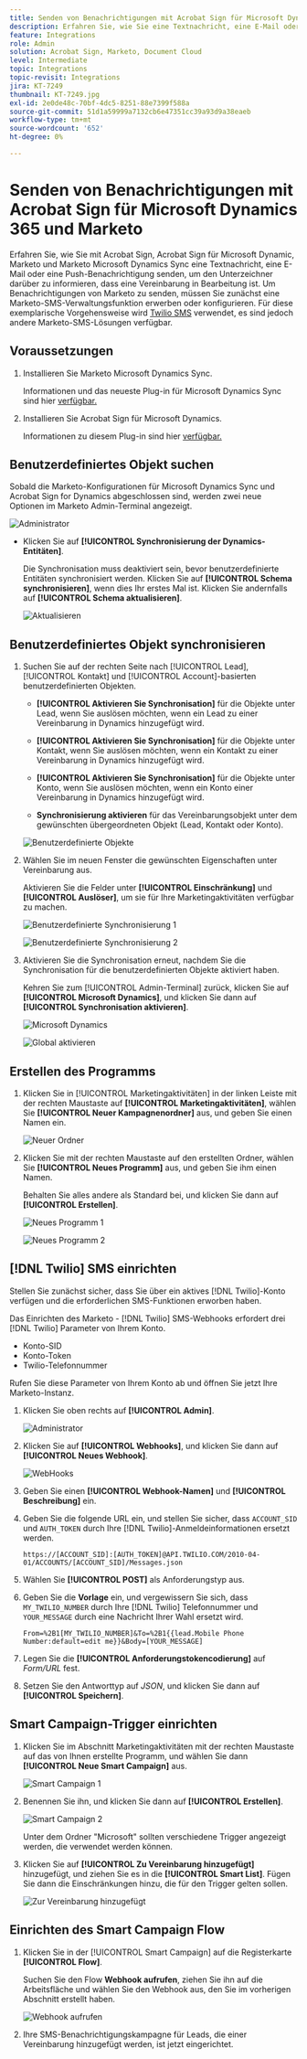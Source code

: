 ```yaml
---
title: Senden von Benachrichtigungen mit Acrobat Sign für Microsoft Dynamics 365 und Marketo
description: Erfahren Sie, wie Sie eine Textnachricht, eine E-Mail oder eine Push-Benachrichtigung senden, damit der Unterzeichner weiß, dass eine Vereinbarung in Bearbeitung ist.
feature: Integrations
role: Admin
solution: Acrobat Sign, Marketo, Document Cloud
level: Intermediate
topic: Integrations
topic-revisit: Integrations
jira: KT-7249
thumbnail: KT-7249.jpg
exl-id: 2e0de48c-70bf-4dc5-8251-88e7399f588a
source-git-commit: 51d1a59999a7132cb6e47351cc39a93d9a38eaeb
workflow-type: tm+mt
source-wordcount: '652'
ht-degree: 0%

---
```


# Senden von Benachrichtigungen mit Acrobat Sign für Microsoft Dynamics 365 und Marketo

Erfahren Sie, wie Sie mit Acrobat Sign, Acrobat Sign für Microsoft Dynamic, Marketo und Marketo Microsoft Dynamics Sync eine Textnachricht, eine E-Mail oder eine Push-Benachrichtigung senden, um den Unterzeichner darüber zu informieren, dass eine Vereinbarung in Bearbeitung ist. Um Benachrichtigungen von Marketo zu senden, müssen Sie zunächst eine Marketo-SMS-Verwaltungsfunktion erwerben oder konfigurieren. Für diese exemplarische Vorgehensweise wird [Twilio SMS](https://launchpoint.marketo.com/twilio/twilio-sms-for-marketo/) verwendet, es sind jedoch andere Marketo-SMS-Lösungen verfügbar.

## Voraussetzungen

1. Installieren Sie Marketo Microsoft Dynamics Sync.

   Informationen und das neueste Plug-in für Microsoft Dynamics Sync sind hier [verfügbar.](https://experienceleague.adobe.com/docs/marketo/using/product-docs/crm-sync/microsoft-dynamics/marketo-plugin-releases-for-microsoft-dynamics.html)

1. Installieren Sie Acrobat Sign für Microsoft Dynamics.

   Informationen zu diesem Plug-in sind hier [ verfügbar.](https://helpx.adobe.com/ca/sign/using/microsoft-dynamics-integration-installation-guide.html)

## Benutzerdefiniertes Objekt suchen

Sobald die Marketo-Konfigurationen für Microsoft Dynamics Sync und Acrobat Sign for Dynamics abgeschlossen sind, werden zwei neue Optionen im Marketo Admin-Terminal angezeigt.

![Administrator](assets/adminTerminal.png)

* Klicken Sie auf **[!UICONTROL Synchronisierung der Dynamics-Entitäten]**.

  Die Synchronisation muss deaktiviert sein, bevor benutzerdefinierte Entitäten synchronisiert werden. Klicken Sie auf **[!UICONTROL Schema synchronisieren]**, wenn dies Ihr erstes Mal ist. Klicken Sie andernfalls auf **[!UICONTROL Schema aktualisieren]**.

  ![Aktualisieren](assets/refreshSchema.png)

## Benutzerdefiniertes Objekt synchronisieren

1. Suchen Sie auf der rechten Seite nach [!UICONTROL Lead], [!UICONTROL Kontakt] und [!UICONTROL Account]-basierten benutzerdefinierten Objekten.

   * **[!UICONTROL Aktivieren Sie Synchronisation]** für die Objekte unter Lead, wenn Sie auslösen möchten, wenn ein Lead zu einer Vereinbarung in Dynamics hinzugefügt wird.

   * **[!UICONTROL Aktivieren Sie Synchronisation]** für die Objekte unter Kontakt, wenn Sie auslösen möchten, wenn ein Kontakt zu einer Vereinbarung in Dynamics hinzugefügt wird.

   * **[!UICONTROL Aktivieren Sie Synchronisation]** für die Objekte unter Konto, wenn Sie auslösen möchten, wenn ein Konto einer Vereinbarung in Dynamics hinzugefügt wird.

   * **Synchronisierung aktivieren** für das Vereinbarungsobjekt unter dem gewünschten übergeordneten Objekt (Lead, Kontakt oder Konto).

   ![Benutzerdefinierte Objekte](assets/enableSyncDynamics.png)

1. Wählen Sie im neuen Fenster die gewünschten Eigenschaften unter Vereinbarung aus.

   Aktivieren Sie die Felder unter **[!UICONTROL Einschränkung]** und **[!UICONTROL Auslöser]**, um sie für Ihre Marketingaktivitäten verfügbar zu machen.

   ![Benutzerdefinierte Synchronisierung 1](assets/entitySync1.png)

   ![Benutzerdefinierte Synchronisierung 2](assets/entitySync2.png)

1. Aktivieren Sie die Synchronisation erneut, nachdem Sie die Synchronisation für die benutzerdefinierten Objekte aktiviert haben.

   Kehren Sie zum [!UICONTROL Admin-Terminal] zurück, klicken Sie auf **[!UICONTROL Microsoft Dynamics]**, und klicken Sie dann auf **[!UICONTROL Synchronisation aktivieren]**.

   ![Microsoft Dynamics](assets/microsoftDynamics.png)

   ![Global aktivieren](assets/enableGlobalDynamics.png)

## Erstellen des Programms

1. Klicken Sie in [!UICONTROL Marketingaktivitäten] in der linken Leiste mit der rechten Maustaste auf **[!UICONTROL Marketingaktivitäten]**, wählen Sie **[!UICONTROL Neuer Kampagnenordner]** aus, und geben Sie einen Namen ein.

   ![Neuer Ordner](assets/newFolder.png)

1. Klicken Sie mit der rechten Maustaste auf den erstellten Ordner, wählen Sie **[!UICONTROL Neues Programm]** aus, und geben Sie ihm einen Namen.

   Behalten Sie alles andere als Standard bei, und klicken Sie dann auf **[!UICONTROL Erstellen]**.

   ![Neues Programm 1](assets/newProgram1.png)

   ![Neues Programm 2](assets/newProgram2.png)

## [!DNL Twilio] SMS einrichten

Stellen Sie zunächst sicher, dass Sie über ein aktives [!DNL Twilio]-Konto verfügen und die erforderlichen SMS-Funktionen erworben haben.

Das Einrichten des Marketo - [!DNL Twilio] SMS-Webhooks erfordert drei [!DNL Twilio] Parameter von Ihrem Konto.

* Konto-SID
* Konto-Token
* Twilio-Telefonnummer

Rufen Sie diese Parameter von Ihrem Konto ab und öffnen Sie jetzt Ihre Marketo-Instanz.

1. Klicken Sie oben rechts auf **[!UICONTROL Admin]**.

   ![Administrator](assets/adminTab.png)

1. Klicken Sie auf **[!UICONTROL Webhooks]**, und klicken Sie dann auf **[!UICONTROL Neues Webhook]**.

   ![WebHooks](assets/webhooks.png)

1. Geben Sie einen **[!UICONTROL Webhook-Namen]** und **[!UICONTROL Beschreibung]** ein.

1. Geben Sie die folgende URL ein, und stellen Sie sicher, dass `ACCOUNT_SID` und `AUTH_TOKEN` durch Ihre [!DNL Twilio]-Anmeldeinformationen ersetzt werden.

   ```
   https://[ACCOUNT_SID]:[AUTH_TOKEN]@API.TWILIO.COM/2010-04-01/ACCOUNTS/[ACCOUNT_SID]/Messages.json
   ```

1. Wählen Sie **[!UICONTROL POST]** als Anforderungstyp aus.

1. Geben Sie die **Vorlage** ein, und vergewissern Sie sich, dass `MY_TWILIO_NUMBER` durch Ihre [!DNL Twilio] Telefonnummer und `YOUR_MESSAGE` durch eine Nachricht Ihrer Wahl ersetzt wird.

   ```
   From=%2B1[MY_TWILIO_NUMBER]&To=%2B1{{lead.Mobile Phone Number:default=edit me}}&Body=[YOUR_MESSAGE]
   ```

1. Legen Sie die **[!UICONTROL Anforderungstokencodierung]** auf *Form/URL* fest.

1. Setzen Sie den Antworttyp auf *JSON*, und klicken Sie dann auf **[!UICONTROL Speichern]**.

## Smart Campaign-Trigger einrichten

1. Klicken Sie im Abschnitt Marketingaktivitäten mit der rechten Maustaste auf das von Ihnen erstellte Programm, und wählen Sie dann **[!UICONTROL Neue Smart Campaign]** aus.

   ![Smart Campaign 1](assets/smartCampaign1.png)

1. Benennen Sie ihn, und klicken Sie dann auf **[!UICONTROL Erstellen]**.

   ![Smart Campaign 2](assets/smartCampaign3.png)

   Unter dem Ordner &quot;Microsoft&quot; sollten verschiedene Trigger angezeigt werden, die verwendet werden können.

1. Klicken Sie auf **[!UICONTROL Zu Vereinbarung hinzugefügt]** hinzugefügt, und ziehen Sie es in die **[!UICONTROL Smart List]**. Fügen Sie dann die Einschränkungen hinzu, die für den Trigger gelten sollen.

   ![Zur Vereinbarung hinzugefügt](assets/addedToAgreementDynamics.png)

## Einrichten des Smart Campaign Flow

1. Klicken Sie in der [!UICONTROL Smart Campaign] auf die Registerkarte **[!UICONTROL Flow]**.

   Suchen Sie den Flow **Webhook aufrufen**, ziehen Sie ihn auf die Arbeitsfläche und wählen Sie den Webhook aus, den Sie im vorherigen Abschnitt erstellt haben.

   ![Webhook aufrufen](assets/callWebhook.png)

1. Ihre SMS-Benachrichtigungskampagne für Leads, die einer Vereinbarung hinzugefügt werden, ist jetzt eingerichtet.
